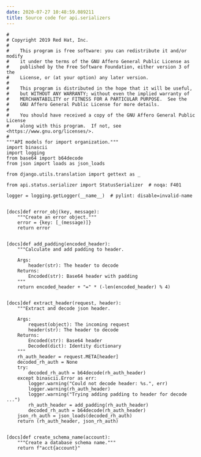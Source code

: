 ```yaml
---
date: 2020-07-27 10:48:59.089211
title: Source code for api.serializers
---
```


<div class="highlight">

    #
    # Copyright 2019 Red Hat, Inc.
    #
    #    This program is free software: you can redistribute it and/or modify
    #    it under the terms of the GNU Affero General Public License as
    #    published by the Free Software Foundation, either version 3 of the
    #    License, or (at your option) any later version.
    #
    #    This program is distributed in the hope that it will be useful,
    #    but WITHOUT ANY WARRANTY; without even the implied warranty of
    #    MERCHANTABILITY or FITNESS FOR A PARTICULAR PURPOSE.  See the
    #    GNU Affero General Public License for more details.
    #
    #    You should have received a copy of the GNU Affero General Public License
    #    along with this program.  If not, see <https://www.gnu.org/licenses/>.
    #
    """API models for import organization."""
    import binascii
    import logging
    from base64 import b64decode
    from json import loads as json_loads
    
    from django.utils.translation import gettext as _
    
    from api.status.serializer import StatusSerializer  # noqa: F401
    
    logger = logging.getLogger(__name__)  # pylint: disable=invalid-name
    
    
    [docs]def error_obj(key, message):
        """Create an error object."""
        error = {key: [_(message)]}
        return error
    
    
    [docs]def add_padding(encoded_header):
        """Calculate and add padding to header.
    
        Args:
            header(str): The header to decode
        Returns:
            Encoded(str): Base64 header with padding
        """
        return encoded_header + "=" * (-len(encoded_header) % 4)
    
    
    [docs]def extract_header(request, header):
        """Extract and decode json header.
    
        Args:
            request(object): The incoming request
            header(str): The header to decode
        Returns:
            Encoded(str): Base64 header
            Decoded(dict): Identity dictionary
        """
        rh_auth_header = request.META[header]
        decoded_rh_auth = None
        try:
            decoded_rh_auth = b64decode(rh_auth_header)
        except binascii.Error as err:
            logger.warning("Could not decode header: %s.", err)
            logger.warning(rh_auth_header)
            logger.warning("Trying adding padding to header for decode ...")
            rh_auth_header = add_padding(rh_auth_header)
            decoded_rh_auth = b64decode(rh_auth_header)
        json_rh_auth = json_loads(decoded_rh_auth)
        return (rh_auth_header, json_rh_auth)
    
    
    [docs]def create_schema_name(account):
        """Create a database schema name."""
        return f"acct{account}"

</div>